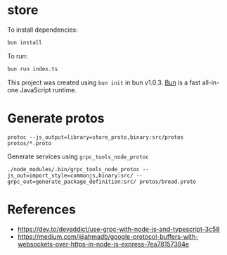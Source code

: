 # store

To install dependencies:

```bash
bun install
```

To run:

```bash
bun run index.ts
```

This project was created using `bun init` in bun v1.0.3. [Bun](https://bun.sh) is a fast all-in-one JavaScript runtime.

# Generate protos

```
protoc --js_output=library=store_proto,binary:src/protos protos/*.proto
```

Generate services using `grpc_tools_node_protoc`

```
./node_modules/.bin/grpc_tools_node_protoc --js_out=import_style=commonjs,binary:src/ --grpc_out=generate_package_definition:src/ protos/bread.proto
```

# References

- https://dev.to/devaddict/use-grpc-with-node-js-and-typescript-3c58
- https://medium.com/@ahmadb/google-protocol-buffers-with-websockets-over-https-in-node-js-express-7ea78157394e
